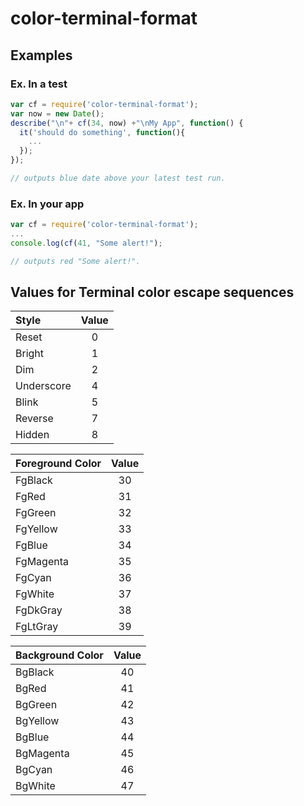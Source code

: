 # color-terminal-format

## Examples

### Ex. In a test
```js
var cf = require('color-terminal-format');
var now = new Date();
describe("\n"+ cf(34, now) +"\nMy App", function() {
  it('should do something', function(){
    ...
  });
});

// outputs blue date above your latest test run.
```

### Ex. In your app
```js
var cf = require('color-terminal-format');
...
console.log(cf(41, "Some alert!");

// outputs red "Some alert!".
```



## Values for Terminal color escape sequences

| Style | Value |
| :------ | :---: |
| Reset | 0 |
| Bright | 1 |
| Dim | 2 |
| Underscore | 4 |
| Blink | 5 |
| Reverse | 7 |
| Hidden | 8 |

| Foreground Color | Value |
| :--------------- | :---: |
| FgBlack | 30 |
| FgRed | 31 |
| FgGreen | 32 |
| FgYellow | 33 |
| FgBlue | 34 |
| FgMagenta | 35 |
| FgCyan | 36 |
| FgWhite | 37 |
| FgDkGray | 38 |
| FgLtGray | 39 |

| Background Color | Value |
| :--------------- | :---: |
| BgBlack | 40 |
| BgRed | 41 |
| BgGreen | 42 |
| BgYellow | 43 |
| BgBlue | 44 |
| BgMagenta | 45 |
| BgCyan | 46 |
| BgWhite | 47 |
